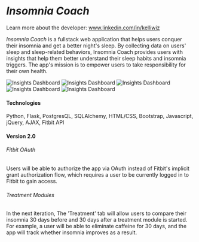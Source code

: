 
*Insomnia Coach*
===========
Learn more about the developer: www.linkedin.com/in/kelliwiz

*Insomnia Coach* is a fullstack web application that helps users conquer their insomnia and get a better night's sleep. By collecting data on users' sleep and sleep-related behaviors, Insomnia Coach provides users with insights that help them better understand their sleep habits and insomnia triggers.  The app's mission is to empower users to take responsibility for their own health.


![Insights Dashboard](https://cloud.githubusercontent.com/assets/18225190/15994536/36dc4e1a-30bc-11e6-97a9-07537e32f313.png)
![Insights Dashboard](https://cloud.githubusercontent.com/assets/18225190/15994537/39699c28-30bc-11e6-9b59-de88af376383.png)
![Insights Dashboard](https://cloud.githubusercontent.com/assets/18225190/15994538/3b15eea0-30bc-11e6-8972-3c561ccd21cc.png)
![Insights Dashboard](https://cloud.githubusercontent.com/assets/18225190/15994539/3f4e7316-30bc-11e6-8f32-9f27069ac73c.png)
![Insights Dashboard](https://cloud.githubusercontent.com/assets/18225190/15994540/41e1dcf8-30bc-11e6-8710-0f9841a6935e.png)




#### Technologies
Python, Flask, PostgresQL, SQLAlchemy,
HTML/CSS, Bootstrap,
Javascript, jQuery, AJAX,
Fitbit API

#### Version 2.0

###### Fitbit OAuth
Users will be able to authorize the app via OAuth instead of Fitbit's implicit grant authorization flow, which requires a user to be currently logged in to Fitbit to gain access.

###### Treatment Modules
In the next iteration, The 'Treatment' tab will allow users to compare their insomnia 30 days before and 30 days after a treatment module is started.  For example, a user will be able to eliminate caffeine for 30 days, and the app will track whether insomnia improves as a result.    
